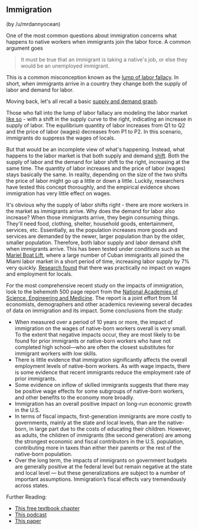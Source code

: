 ## Immigration

(by /u/mrdannyocean)

One of the most common questions about immigration concerns what happens to native workers when immigrants join the labor force.  A common argument goes

> It must be true that an immigrant is taking a native's job, or else they would be an unemployed immigrant.

This is a common misconception known as the [lump of labor fallacy](https://en.wikipedia.org/wiki/Lump_of_labour_fallacy).  In short, when immigrants arrive in a country they change both the supply of labor and demand for labor.

Moving back, let's all recall a basic [supply and demand graph](http://www.econport.org/content/handbook/Equilibrium/graph/mainColumnParagraphs/0/content_files/file/equilibrium_using_a_graph.gif).

Those who fall into the lump of labor fallacy are modeling the labor market [like so](http://i.imgur.com/ZXH6Jao.png) - with a shift in the supply curve to the right, indicating an increase in supply of labor.  The equilibrium quantity of labor increases from Q1 to Q2 and the price of labor (wages) decreases from P1 to P2.  In this scenario, immigrants do suppress the wages of locals.

But that would be an incomplete view of what's happening.  Instead, what happens to the labor market is that both supply and demand [shift](http://i.imgur.com/j0vmUlZ.png).  Both the supply of labor and the demand for labor shift to the right, increasing at the same time.  The quantity of labor increases and the price of labor (wages) stays basically the same.  In reality, depending on the size of the two shifts the price of labor might go up a little or down a little.  Luckily, researchers have tested this concept thoroughly, and the empirical evidence shows immigration has very little effect on wages.  

It's obvious why the supply of labor shifts right - there are more workers in the market as immigrants arrive.  Why does the demand for labor also increase?  When those immigrants arrive, they begin consuming things.  They'll need food, clothing, shelter, household goods, entertainment, services, etc. Essentially, as the population increases more goods and services are demanded by the newer, larger population than by the older, smaller population.  Therefore, both labor supply and labor demand shift when immigrants arrive.  This has been tested under conditions such as the [Mariel Boat Lift](https://en.wikipedia.org/wiki/Mariel_boatlift), where a large number of Cuban immigrants all joined the Miami labor market in a short period of time, increasing labor supply by 7% very quickly.  [Research found](https://www.jstor.org/stable/2523702) that there was practically no impact on wages and employment for locals.

For the most comprehensive recent study on the impacts of immigration, look to the behemoth 500 page report from the [National Academies of Science, Engineering and Medicine](https://www.nap.edu/read/23550/chapter/1).  The report is a joint effort from 14 economists, demographers and other academics reviewing several decades of data on immigration and its impact.  Some conclusions from the study:

* When measured over a period of 10 years or more, the impact of immigration on the wages of native-born workers overall is very small. To the extent that negative impacts occur, they are most likely to be found for prior immigrants or native-born workers who have not completed high school—who are often the closest substitutes for immigrant workers with low skills.
* There is little evidence that immigration significantly affects the overall employment levels of native-born workers. As with wage impacts, there is some evidence that recent immigrants reduce the employment rate of prior immigrants. 
* Some evidence on inflow of skilled immigrants suggests that there may be positive wage effects for some subgroups of native-born workers, and other benefits to the economy more broadly.
* Immigration has an overall positive impact on long-run economic growth in the U.S.
* In terms of fiscal impacts, first-generation immigrants are more costly to governments, mainly at the state and local levels, than are the native-born, in large part due to the costs of educating their children. However, as adults, the children of immigrants (the second generation) are among the strongest economic and fiscal contributors in the U.S. population, contributing more in taxes than either their parents or the rest of the native-born population.
* Over the long term, the impacts of immigrants on government budgets are generally positive at the federal level but remain negative at the state and local level — but these generalizations are subject to a number of important assumptions. Immigration’s fiscal effects vary tremendously across states.

Further Reading:

* [This free textbook chapter](https://cnx.org/contents/6i8iXmBj@11.9:zD3tj76V@5/Immigration)
* [This podcast](http://www.nyudri.org/the-success-project/2016/1/21/the-economic-case-for-migration-restrictions)
* [This paper](https://www.aeaweb.org/articles?id=10.1257/jep.30.4.3)